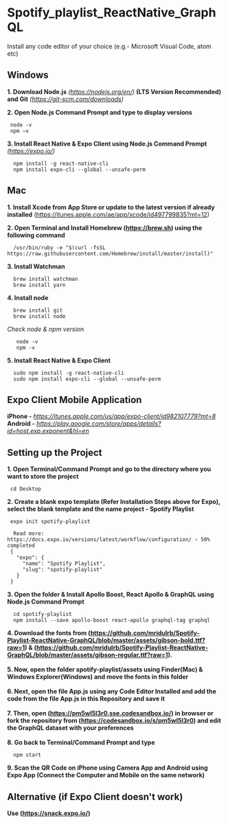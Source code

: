 # Spotify_playlist_ReactNative_GraphQL

Install any code editor of your choice (e.g.- Microsoft Visual Code, atom etc)


## Windows
**1. Download Node.js** *(https://nodejs.org/en/)* **(LTS Version Recommended)  and Git**  *(https://git-scm.com/downloads)* <br/>

**2. Open Node.js Command Prompt and type to display versions**
```
 node -v
 npm –v
``` 
**3. Install React Native & Expo Client using Node.js Command Prompt** *(https://expo.io/)*
```
  npm install -g react-native-cli
  npm install expo-cli --global --unsafe-perm
```  

## Mac
**1. Install Xcode from App Store or update to the latest version if already installed** (https://itunes.apple.com/ae/app/xcode/id497799835?mt=12)

**2. Open Terminal and Install Homebrew (https://brew.sh) using the following command**
```
  /usr/bin/ruby -e "$(curl -fsSL https://raw.githubusercontent.com/Homebrew/install/master/install)"
```
**3. Install Watchman**
```
  brew install watchman
  brew install yarn
```
**4. Install node**
```
  brew install git
  brew install node
```
 *Check node & npm version*
 ```
    node -v
    npm -v
 ```
**5. Install React Native & Expo Client**
```
  sudo npm install -g react-native-cli
  sudo npm install expo-cli --global --unsafe-perm
```


## Expo Client Mobile Application
**iPhone -** *https://itunes.apple.com/us/app/expo-client/id982107779?mt=8* <br/>
**Android -** *https://play.google.com/store/apps/details?id=host.exp.exponent&hl=en*

## Setting up the Project
**1. Open Terminal/Command Prompt and go to the directory where you want to store the project**
```
 cd Desktop
```
**2. Create a blank expo template (Refer Installation Steps above for Expo), select the blank template and the name project - Spotify Playlist**
```
 expo init spotify-playlist
```
```
  Read more: https://docs.expo.io/versions/latest/workflow/configuration/ › 50% completed
 {
   "expo": {
     "name": "Spotify Playlist",
     "slug": "spotify-playlist"
   }
 }
```
**3. Open the folder & Install Apollo Boost, React Apollo & GraphQL using Node.js Command Prompt**
```
  cd spotify-playlist
  npm install --save apollo-boost react-apollo graphql-tag graphql
```

**4. Download the fonts from (https://github.com/mridulrb/Spotify-Playlist-ReactNative-GraphQL/blob/master/assets/gibson-bold.ttf?raw=1) & (https://github.com/mridulrb/Spotify-Playlist-ReactNative-GraphQL/blob/master/assets/gibson-regular.ttf?raw=1).**<br/>
<br/>
**5. Now, open the folder spotify-playlist/assets using Finder(Mac) & Windows Explorer(Windows) and move the fonts in this folder** <br/>
<br/>
**6. Next, open the file App.js using any Code Editor Installed and add the code from the file App.js in this Repository and save it** <br/>
<br/>
**7. Then, open (https://pm5wl5l3r0.sse.codesandbox.io/) in browser or fork the repository from (https://codesandbox.io/s/pm5wl5l3r0) and edit the GraphQL dataset with your preferences** <br/>
<br/>
**8. Go back to Terminal/Command Prompt and type** <br/>
```
  npm start
```
**9. Scan the QR Code on iPhone using Camera App and Android using Expo App (Connect the Computer and Mobile on the same network)**

## Alternative (if Expo Client doesn't work)
**Use (https://snack.expo.io/)**
